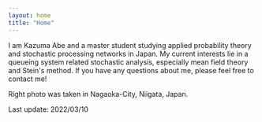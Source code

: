 ```yaml
---
layout: home
title: "Home"
---
```


I am Kazuma Abe and a master student studying applied probability theory and stochastic processing networks in Japan. My current interests lie in a queueing system related stochastic analysis, especially mean field theory and Stein's method. If you have any questions about me, please feel free to contact me!  

Right photo was taken in Nagaoka-City, Niigata, Japan. 

Last update: 2022/03/10
